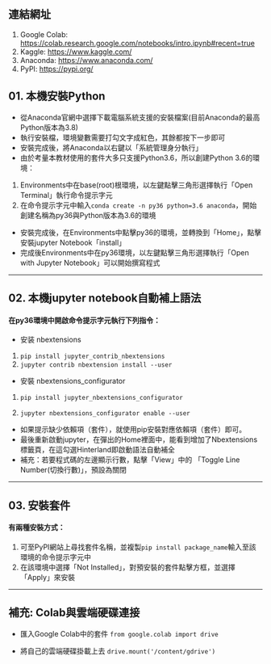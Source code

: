 ## 連結網址
1. Google Colab: https://colab.research.google.com/notebooks/intro.ipynb#recent=true
2. Kaggle: https://www.kaggle.com/
3. Anaconda: https://www.anaconda.com/
4. PyPI: https://pypi.org/

## 01. 本機安裝Python
 
* 從Anaconda官網中選擇下載電腦系統支援的安裝檔案(目前Anaconda的最高Python版本為3.8)
* 執行安裝檔，環境變數需要打勾文字成紅色，其餘都按下一步即可
* 安裝完成後，將Anaconda以右鍵以「系統管理身分執行」
* 由於考量本教材使用的套件大多只支援Python3.6，所以創建Python 3.6的環境：
1. Environments中在base(root)根環境，以左鍵點擊三角形選擇執行「Open Terminal」執行命令提示字元
2. 在命令提示字元中輸入`conda create -n py36 python=3.6 anaconda`，開始創建名稱為py36與Python版本為3.6的環境
* 安裝完成後，在Environments中點擊py36的環境，並轉換到「Home」，點擊安裝jupyter Notebook「install」
* 完成後Environments中在py36環境，以左鍵點擊三角形選擇執行「Open with Jupyter Notebook」可以開始撰寫程式

---
## 02. 本機jupyter notebook自動補上語法
#### 在py36環境中開啟命令提示字元執行下列指令：
* 安装 nbextensions
1. `pip install jupyter_contrib_nbextensions`
2. `jupyter contrib nbextension install --user`

* 安裝 nbextensions_configurator
1. `pip install jupyter_nbextensions_configurator`

2. `jupyter nbextensions_configurator enable --user`

* 如果提示缺少依賴項（套件），就使用pip安裝對應依賴項（套件）即可。
* 最後重新啟動jupyter，在彈出的Home裡面中，能看到增加了Nbextensions標籤頁，在這勾選Hinterland即啟動語法自動補全
* 補充：若要程式碼的左邊顯示行數，點擊「View」中的 「Toggle Line Number(切換行數)」，預設為關閉

---
## 03. 安裝套件
#### 有兩種安裝方式：
1. 可至PyPI網站上尋找套件名稱，並複製`pip install package_name`輸入至該環境的命令提示字元中
2. 在該環境中選擇「Not Installed」，對預安裝的套件點擊方框，並選擇「Apply」來安裝

---
## 補充: Colab與雲端硬碟連接
* 匯入Google Colab中的套件
`from google.colab import drive`

* 將自己的雲端硬碟掛載上去
`drive.mount('/content/gdrive')`
